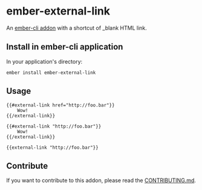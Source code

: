 # ember-external-link

An [ember-cli addon](http://www.ember-cli.com/) with a shortcut of _blank HTML link.

## Install in ember-cli application

In your application's directory:

    ember install ember-external-link

## Usage

    {{#external-link href="http://foo.bar"}}
        Wow!
    {{/external-link}}

    {{#external-link "http://foo.bar"}}
        Wow!
    {{/external-link}}

    {{external-link "http://foo.bar"}}

## Contribute

If you want to contribute to this addon, please read the [CONTRIBUTING.md](CONTRIBUTING.md).
